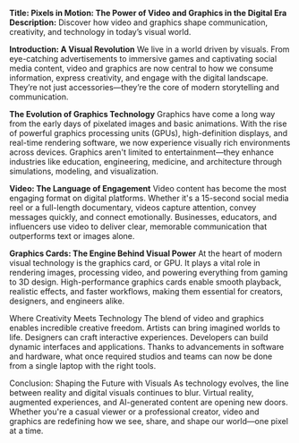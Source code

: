 **Title: Pixels in Motion: The Power of Video and Graphics in the Digital Era**
**Description:** Discover how video and graphics shape communication, creativity, and technology in today’s visual world.

**Introduction: A Visual Revolution**
We live in a world driven by visuals. From eye-catching advertisements to immersive games and captivating social media content, video and graphics are now central to how we consume information, express creativity, and engage with the digital landscape. They’re not just accessories—they’re the core of modern storytelling and communication.

**The Evolution of Graphics Technology**
Graphics have come a long way from the early days of pixelated images and basic animations. With the rise of powerful graphics processing units (GPUs), high-definition displays, and real-time rendering software, we now experience visually rich environments across devices. Graphics aren't limited to entertainment—they enhance industries like education, engineering, medicine, and architecture through simulations, modeling, and visualization.

**Video: The Language of Engagement**
Video content has become the most engaging format on digital platforms. Whether it's a 15-second social media reel or a full-length documentary, videos capture attention, convey messages quickly, and connect emotionally. Businesses, educators, and influencers use video to deliver clear, memorable communication that outperforms text or images alone.

**Graphics Cards: The Engine Behind Visual Power**
At the heart of modern visual technology is the graphics card, or GPU. It plays a vital role in rendering images, processing video, and powering everything from gaming to 3D design. High-performance graphics cards enable smooth playback, realistic effects, and faster workflows, making them essential for creators, designers, and engineers alike.

Where Creativity Meets Technology
The blend of video and graphics enables incredible creative freedom. Artists can bring imagined worlds to life. Designers can craft interactive experiences. Developers can build dynamic interfaces and applications. Thanks to advancements in software and hardware, what once required studios and teams can now be done from a single laptop with the right tools.

Conclusion: Shaping the Future with Visuals
As technology evolves, the line between reality and digital visuals continues to blur. Virtual reality, augmented experiences, and AI-generated content are opening new doors. Whether you're a casual viewer or a professional creator, video and graphics are redefining how we see, share, and shape our world—one pixel at a time.